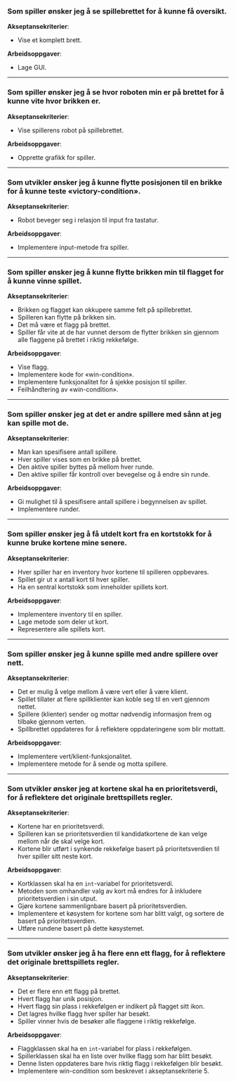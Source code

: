 ### Som spiller ønsker jeg å se spillebrettet for å kunne få oversikt.

**Akseptansekriterier**:

- Vise et komplett brett.

**Arbeidsoppgaver**:

- Lage GUI.

- - - - 

### Som spiller ønsker jeg å se hvor roboten min er på brettet for å kunne vite hvor brikken er.

**Akseptansekriterier**:

- Vise spillerens robot på spillebrettet.

**Arbeidsoppgaver**:

- Opprette grafikk for spiller.

- - - - 

### Som utvikler ønsker jeg å kunne flytte posisjonen til en brikke for å kunne teste «victory-condition».

**Akseptansekriterier**:

- Robot beveger seg i relasjon til input fra tastatur.

**Arbeidsoppgaver**:

- Implementere input-metode fra spiller.

- - - - 

### Som spiller ønsker jeg å kunne flytte brikken min til flagget for å kunne vinne spillet.

**Akseptansekriterier**:

- Brikken og flagget kan okkupere samme felt på spillebrettet.
- Spilleren kan flytte på brikken sin.
- Det må være et flagg på brettet.
- Spiller får vite at de har vunnet dersom de flytter brikken sin gjennom alle flaggene på brettet i riktig rekkefølge.

**Arbeidsoppgaver**:

- Vise flagg.
- Implementere kode for «win-condition».
- Implementere funksjonalitet for å sjekke posisjon til spiller.
- Feilhåndtering av «win-condition».

- - - - 

### Som spiller ønsker jeg at det er andre spillere med sånn at jeg kan spille mot de.

**Akseptansekriterier**:

- Man kan spesifisere antall spillere.
- Hver spiller vises som en brikke på brettet.
- Den aktive spiller byttes på mellom hver runde.
- Den aktive spiller får kontroll over bevegelse og å endre sin runde.

**Arbeidsoppgaver**:

- Gi mulighet til å spesifisere antall spillere i begynnelsen av spillet.
- Implementere runder.

- - - - 

### Som spiller ønsker jeg å få utdelt kort fra en kortstokk for å kunne bruke kortene mine senere.

**Akseptansekriterier**:

- Hver spiller har en inventory hvor kortene til spilleren oppbevares.
- Spillet gir ut x antall kort til hver spiller.
- Ha en sentral kortstokk som inneholder spillets kort.
  
**Arbeidsoppgaver**:

- Implementere inventory til en spiller.
- Lage metode som deler ut kort.
- Representere alle spillets kort.

- - - - 

### Som spiller ønsker jeg å kunne spille med andre spillere over nett.

**Akseptansekriterier**:

- Det er mulig å velge mellom å være vert eller å være klient.
- Spillet tillater at flere spillklienter kan koble seg til en vert gjennom nettet.
- Spillere (klienter) sender og mottar nødvendig informasjon frem og tilbake gjennom verten.
- Spillbrettet oppdateres for å reflektere oppdateringene som blir mottatt.

**Arbeidsoppgaver**:

- Implementere vert/klient-funksjonalitet.
- Implementere metode for å sende og motta spillere.

- - - - 

### Som utvikler ønsker jeg at kortene skal ha en prioritetsverdi, for å reflektere det originale brettspillets regler.

**Akseptansekriterier**:

- Kortene har en prioritetsverdi.
- Spilleren kan se prioritetsverdien til kandidatkortene de kan velge mellom når de skal velge kort.
- Kortene blir utført i synkende rekkefølge basert på prioritetsverdien til hver spiller sitt neste kort.

**Arbeidsoppgaver**:

- Kortklassen skal ha en `int`-variabel for prioritetsverdi.
- Metoden som omhandler valg av kort må endres for å inkludere prioritetsverdien i sin utput.
- Gjøre kortene sammenlignbare basert på prioritetsverdien.
- Implementere et køsystem for kortene som har blitt valgt, og sortere de basert på prioritetsverdien.
- Utføre rundene basert på dette køsystemet.

- - - - 

### Som utvikler ønsker jeg å ha flere enn ett flagg, for å reflektere det originale brettspillets regler.

**Akseptansekriterier**:

- Det er flere enn ett flagg på brettet.
- Hvert flagg har unik posisjon.
- Hvert flagg sin plass i rekkefølgen er indikert på flagget sitt ikon.
- Det lagres hvilke flagg hver spiller har besøkt.
- Spiller vinner hvis de besøker alle flaggene i riktig rekkefølge.

**Arbeidsoppgaver**:

- Flaggklassen skal ha en `int`-variabel for plass i rekkefølgen.
- Spillerklassen skal ha en liste over hvilke flagg som har blitt besøkt.
- Denne listen oppdateres bare hvis riktig flagg i rekkefølgen blir besøkt.
- Implementere win-condition som beskrevet i akseptansekriterie 5.

